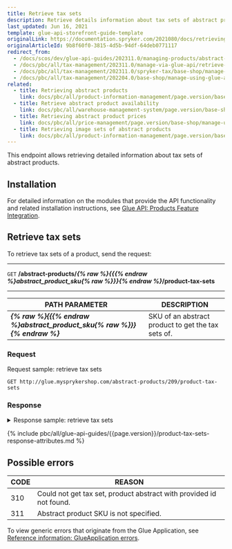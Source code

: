```yaml
---
title: Retrieve tax sets
description: Retrieve details information about tax sets of abstract products.
last_updated: Jun 16, 2021
template: glue-api-storefront-guide-template
originalLink: https://documentation.spryker.com/2021080/docs/retrieving-tax-sets
originalArticleId: 9b8f60f0-3815-4d5b-94df-64deb0771117
redirect_from:
  - /docs/scos/dev/glue-api-guides/202311.0/managing-products/abstract-products/retrieving-tax-sets.html
  - /docs/pbc/all/tax-management/202311.0/manage-via-glue-api/retrieve-tax-sets.html
  - /docs/pbc/all/tax-management/202311.0/spryker-tax/base-shop/manage-using-glue-api/retrieve-tax-sets.html
  - /docs/pbc/all/tax-management/202204.0/base-shop/manage-using-glue-api/retrieve-tax-sets.html
related:
  - title: Retrieving abstract products
    link: docs/pbc/all/product-information-management/page.version/base-shop/manage-using-glue-api/abstract-products/glue-api-retrieve-abstract-products.html
  - title: Retrieve abstract product availability
    link: docs/pbc/all/warehouse-management-system/page.version/base-shop/manage-using-glue-api/glue-api-retrieve-abstract-product-availability.html
  - title: Retrieving abstract product prices
    link: docs/pbc/all/price-management/page.version/base-shop/manage-using-glue-api/glue-api-retrieve-abstract-product-prices.html
  - title: Retrieving image sets of abstract products
    link: docs/pbc/all/product-information-management/page.version/base-shop/manage-using-glue-api/abstract-products/glue-api-retrieve-image-sets-of-abstract-products.html
---
```


This endpoint allows retrieving detailed information about tax sets of abstract products.

## Installation

For detailed information on the modules that provide the API functionality and related installation instructions, see [Glue API: Products Feature Integration](/docs/pbc/all/product-information-management/{{page.version}}/base-shop/install-and-upgrade/install-glue-api/install-the-product-glue-api.html).

## Retrieve tax sets

To retrieve tax sets of a product, send the request:

---
`GET` **/abstract-products/*{% raw %}{{{% endraw %}abstract_product_sku{% raw %}}}{% endraw %}*/product-tax-sets**

---

| PATH PARAMETER | DESCRIPTION |
| --- | --- |
| ***{% raw %}{{{% endraw %}abstract_product_sku{% raw %}}}{% endraw %}*** | SKU of an abstract product to get the tax sets of. |

### Request

Request sample: retrieve tax sets

`GET http://glue.mysprykershop.com/abstract-products/209/product-tax-sets`

### Response

<details>
<summary markdown='span'>Response sample: retrieve tax sets</summary>

```json
{
    "data": [
        {
            "type": "product-tax-sets",
            "id": "deb94215-a1fc-5cdc-af6e-87ec3a847480",
            "attributes": {
                "name": "Communication Electronics",
                "restTaxRates": [
                    {
                        "name": "Austria Standard",
                        "rate": "20.00",
                        "country": "AT"
                    },
                    {
                        "name": "Belgium Standard",
                        "rate": "21.00",
                        "country": "BE"
                    },
                    {
                        "name": "Bulgaria Standard",
                        "rate": "20.00",
                        "country": "BG"
                    },
                    {
                        "name": "Czech Republic Standard",
                        "rate": "21.00",
                        "country": "CZ"
                    },
                    {
                        "name": "Denmark Standard",
                        "rate": "25.00",
                        "country": "DK"
                    },
                    {
                        "name": "France Standard",
                        "rate": "20.00",
                        "country": "FR"
                    },
                    {
                        "name": "Germany Standard",
                        "rate": "19.00",
                        "country": "DE"
                    },
                    {
                        "name": "Hungary Standard",
                        "rate": "27.00",
                        "country": "HU"
                    },
                    {
                        "name": "Italy Standard",
                        "rate": "22.00",
                        "country": "IT"
                    },
                    {
                        "name": "Netherlands Standard",
                        "rate": "21.00",
                        "country": "NL"
                    },
                    {
                        "name": "Romania Standard",
                        "rate": "20.00",
                        "country": "RO"
                    },
                    {
                        "name": "Slovakia Standard",
                        "rate": "20.00",
                        "country": "SK"
                    },
                    {
                        "name": "Slovenia Standard",
                        "rate": "22.00",
                        "country": "SI"
                    },
                    {
                        "name": "Luxembourg Reduced1",
                        "rate": "3.00",
                        "country": "LU"
                    },
                    {
                        "name": "Poland Reduced1",
                        "rate": "5.00",
                        "country": "PL"
                    }
                ]
            },
            "links": {
                "self": "http://glue.mysprykershop.com/abstract-products/177/product-tax-sets"
            }
        }
    ],
    "links": {
        "self": "http://glue.mysprykershop.com/abstract-products/177/product-tax-sets"
    }
}
```
</details>

{% include pbc/all/glue-api-guides/{{page.version}}/product-tax-sets-response-attributes.md %} <!-- To edit, see /_includes/pbc/all/glue-api-guides/{{page.version}}/product-tax-sets-response-attributes.md -->


## Possible errors

| CODE | REASON |
| --- | --- |
| 310 | Could not get tax set, product abstract with provided id not found. |
| 311 | Abstract product SKU is not specified. |

To view generic errors that originate from the Glue Application, see [Reference information: GlueApplication errors](/docs/dg/dev/glue-api/{{site.version}}/old-glue-infrastructure/reference-information-glueapplication-errors.html).
